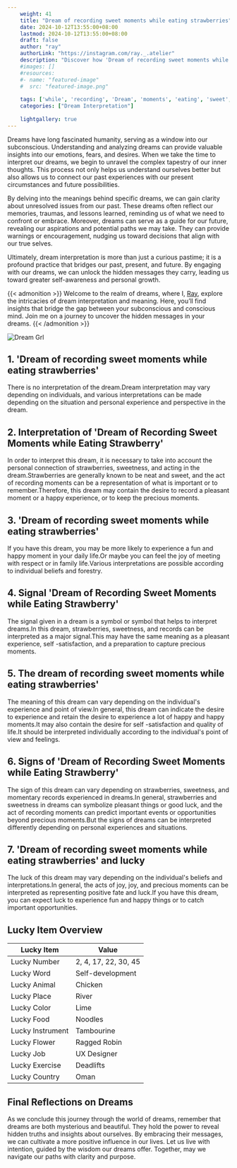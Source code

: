 ```yaml
---
    weight: 41
    title: "Dream of recording sweet moments while eating strawberries"  # Assuming 'title' column exists
    date: 2024-10-12T13:55:00+08:00
    lastmod: 2024-10-12T13:55:00+08:00
    draft: false
    author: "ray"
    authorLink: "https://instagram.com/ray._.atelier"
    description: "Discover how 'Dream of recording sweet moments while eating strawberries' can interpret your future and uncover its significant meanings in your life."
    #images: []
    #resources:
    #- name: "featured-image"
    #  src: "featured-image.png"
    
    tags: ['while', 'recording', 'Dream', 'moments', 'eating', 'sweet', 'strawberries']
    categories: ["Dream Interpretation"]
    
    lightgallery: true
---
```

    
Dreams have long fascinated humanity, serving as a window into our subconscious. Understanding and analyzing dreams can provide valuable insights into our emotions, fears, and desires. When we take the time to interpret our dreams, we begin to unravel the complex tapestry of our inner thoughts. This process not only helps us understand ourselves better but also allows us to connect our past experiences with our present circumstances and future possibilities.

By delving into the meanings behind specific dreams, we can gain clarity about unresolved issues from our past. These dreams often reflect our memories, traumas, and lessons learned, reminding us of what we need to confront or embrace. Moreover, dreams can serve as a guide for our future, revealing our aspirations and potential paths we may take. They can provide warnings or encouragement, nudging us toward decisions that align with our true selves.

Ultimately, dream interpretation is more than just a curious pastime; it is a profound practice that bridges our past, present, and future. By engaging with our dreams, we can unlock the hidden messages they carry, leading us toward greater self-awareness and personal growth.

{{< admonition >}}
Welcome to the realm of dreams, where I, [Ray](https://instagram.com/ray._.atelier), explore the intricacies of dream interpretation and meaning. Here, you’ll find insights that bridge the gap between your subconscious and conscious mind. Join me on a journey to uncover the hidden messages in your dreams.
{{< /admonition >}}

![Dream Grl](https://cdn.pixabay.com/photo/2017/11/02/03/35/gothic-2910057_1280.jpg "Dream Grl")

## 1. 'Dream of recording sweet moments while eating strawberries'
There is no interpretation of the dream.Dream interpretation may vary depending on individuals, and various interpretations can be made depending on the situation and personal experience and perspective in the dream.

## 2. Interpretation of 'Dream of Recording Sweet Moments while Eating Strawberry'
In order to interpret this dream, it is necessary to take into account the personal connection of strawberries, sweetness, and acting in the dream.Strawberries are generally known to be neat and sweet, and the act of recording moments can be a representation of what is important or to remember.Therefore, this dream may contain the desire to record a pleasant moment or a happy experience, or to keep the precious moments.

## 3. 'Dream of recording sweet moments while eating strawberries'
If you have this dream, you may be more likely to experience a fun and happy moment in your daily life.Or maybe you can feel the joy of meeting with respect or in family life.Various interpretations are possible according to individual beliefs and forestry.

## 4. Signal 'Dream of Recording Sweet Moments while Eating Strawberry'
The signal given in a dream is a symbol or symbol that helps to interpret dreams.In this dream, strawberries, sweetness, and records can be interpreted as a major signal.This may have the same meaning as a pleasant experience, self -satisfaction, and a preparation to capture precious moments.

## 5. The dream of recording sweet moments while eating strawberries'
The meaning of this dream can vary depending on the individual's experience and point of view.In general, this dream can indicate the desire to experience and retain the desire to experience a lot of happy and happy moments.It may also contain the desire for self -satisfaction and quality of life.It should be interpreted individually according to the individual's point of view and feelings.

## 6. Signs of 'Dream of Recording Sweet Moments while Eating Strawberry'
The sign of this dream can vary depending on strawberries, sweetness, and momentary records experienced in dreams.In general, strawberries and sweetness in dreams can symbolize pleasant things or good luck, and the act of recording moments can predict important events or opportunities beyond precious moments.But the signs of dreams can be interpreted differently depending on personal experiences and situations.

## 7. 'Dream of recording sweet moments while eating strawberries' and lucky
The luck of this dream may vary depending on the individual's beliefs and interpretations.In general, the acts of joy, joy, and precious moments can be interpreted as representing positive fate and luck.If you have this dream, you can expect luck to experience fun and happy things or to catch important opportunities.

## Lucky Item Overview
| Lucky Item          | Value              |
|---------------|--------------------|
| Lucky Number        | 2, 4, 17, 22, 30, 45  |
| Lucky Word          | Self-development |
| Lucky Animal        | Chicken |
| Lucky Place         | River     |
| Lucky Color         | Lime     |
| Lucky Food          | Noodles      |
| Lucky Instrument    | Tambourine |
| Lucky Flower        | Ragged Robin    |
| Lucky Job           | UX Designer       |
| Lucky Exercise      | Deadlifts  |
| Lucky Country       | Oman    |


##  Final Reflections on Dreams

As we conclude this journey through the world of dreams, remember that dreams are both mysterious and beautiful. They hold the power to reveal hidden truths and insights about ourselves. By embracing their messages, we can cultivate a more positive influence in our lives. Let us live with intention, guided by the wisdom our dreams offer. Together, may we navigate our paths with clarity and purpose.
